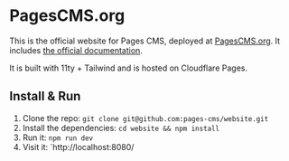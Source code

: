 # PagesCMS.org

This is the official website for Pages CMS, deployed at [PagesCMS.org](PagesCMS.org). It includes [the official documentation](https://pagescms.org/docs).

It is built with 11ty + Tailwind and is hosted on Cloudflare Pages.

## Install & Run

1. Clone the repo: `git clone git@github.com:pages-cms/website.git`
2. Install the dependencies: `cd website && npm install`
3. Run it: `npm run dev`
4. Visit it: `http://localhost:8080/